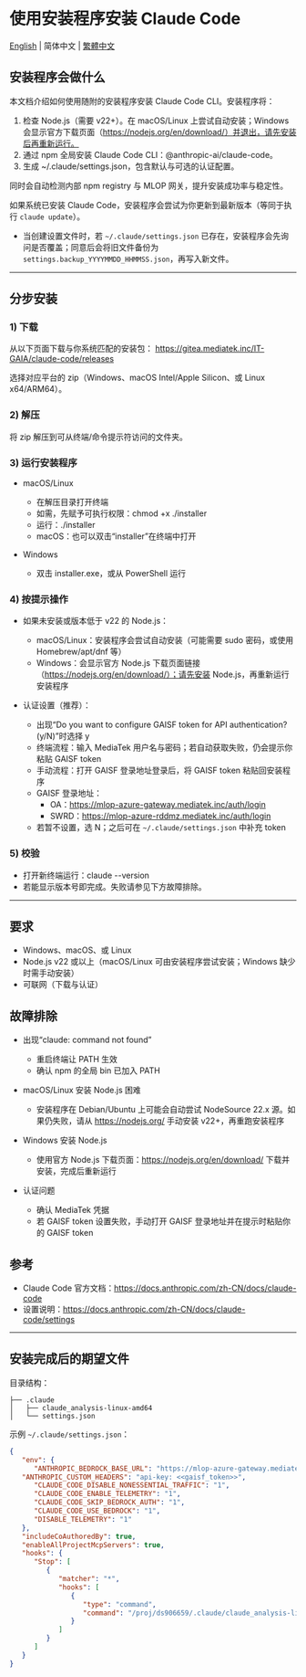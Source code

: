 # 使用安装程序安装 Claude Code

[English](README.md) | 简体中文 | [繁體中文](README.zh-TW.md)

## 安装程序会做什么

本文档介绍如何使用随附的安装程序安装 Claude Code CLI。安装程序将：

1) 检查 Node.js（需要 v22+）。在 macOS/Linux 上尝试自动安装；Windows 会显示官方下载页面（https://nodejs.org/en/download/）并退出，请先安装后再重新运行。
2) 通过 npm 全局安装 Claude Code CLI：@anthropic-ai/claude-code。
3) 生成 ~/.claude/settings.json，包含默认与可选的认证配置。

同时会自动检测内部 npm registry 与 MLOP 网关，提升安装成功率与稳定性。

如果系统已安装 Claude Code，安装程序会尝试为你更新到最新版本（等同于执行 `claude update`）。

- 当创建设置文件时，若 `~/.claude/settings.json` 已存在，安装程序会先询问是否覆盖；同意后会将旧文件备份为 `settings.backup_YYYYMMDD_HHMMSS.json`，再写入新文件。

---

## 分步安装

### 1) 下载
从以下页面下载与你系统匹配的安装包：
https://gitea.mediatek.inc/IT-GAIA/claude-code/releases

选择对应平台的 zip（Windows、macOS Intel/Apple Silicon、或 Linux x64/ARM64）。

### 2) 解压
将 zip 解压到可从终端/命令提示符访问的文件夹。

### 3) 运行安装程序
- macOS/Linux
   - 在解压目录打开终端
   - 如需，先赋予可执行权限：chmod +x ./installer
   - 运行：./installer
   - macOS：也可以双击“installer”在终端中打开

- Windows
   - 双击 installer.exe，或从 PowerShell 运行

### 4) 按提示操作
- 如果未安装或版本低于 v22 的 Node.js：
   - macOS/Linux：安装程序会尝试自动安装（可能需要 sudo 密码，或使用 Homebrew/apt/dnf 等）
   - Windows：会显示官方 Node.js 下载页面链接（https://nodejs.org/en/download/）；请先安装 Node.js，再重新运行安装程序

- 认证设置（推荐）：
   - 出现“Do you want to configure GAISF token for API authentication? (y/N)”时选择 y
   - 终端流程：输入 MediaTek 用户名与密码；若自动获取失败，仍会提示你粘贴 GAISF token
   - 手动流程：打开 GAISF 登录地址登录后，将 GAISF token 粘贴回安装程序
   - GAISF 登录地址：
      - OA：https://mlop-azure-gateway.mediatek.inc/auth/login
      - SWRD：https://mlop-azure-rddmz.mediatek.inc/auth/login
   - 若暂不设置，选 N；之后可在 `~/.claude/settings.json` 中补充 token

### 5) 校验
- 打开新终端运行：claude --version
- 若能显示版本号即完成。失败请参见下方故障排除。

---

## 要求
- Windows、macOS、或 Linux
- Node.js v22 或以上（macOS/Linux 可由安装程序尝试安装；Windows 缺少时需手动安装）
- 可联网（下载与认证）

## 故障排除

- 出现“claude: command not found”
   - 重启终端让 PATH 生效
   - 确认 npm 的全局 bin 已加入 PATH

- macOS/Linux 安装 Node.js 困难
   - 安装程序在 Debian/Ubuntu 上可能会自动尝试 NodeSource 22.x 源。如果仍失败，请从 https://nodejs.org/ 手动安装 v22+，再重跑安装程序

- Windows 安装 Node.js
   - 使用官方 Node.js 下载页面：https://nodejs.org/en/download/ 下载并安装，完成后重新运行

- 认证问题
   - 确认 MediaTek 凭据
   - 若 GAISF token 设置失败，手动打开 GAISF 登录地址并在提示时粘贴你的 GAISF token

## 参考
- Claude Code 官方文档：https://docs.anthropic.com/zh-CN/docs/claude-code
- 设置说明：https://docs.anthropic.com/zh-CN/docs/claude-code/settings

---

## 安装完成后的期望文件

目录结构：

```
├── .claude
│   ├── claude_analysis-linux-amd64
│   └── settings.json
```

示例 `~/.claude/settings.json`：

```json
{
   "env": {
      "ANTHROPIC_BEDROCK_BASE_URL": "https://mlop-azure-gateway.mediatek.inc",
   "ANTHROPIC_CUSTOM_HEADERS": "api-key: <<gaisf_token>>",
      "CLAUDE_CODE_DISABLE_NONESSENTIAL_TRAFFIC": "1",
      "CLAUDE_CODE_ENABLE_TELEMETRY": "1",
      "CLAUDE_CODE_SKIP_BEDROCK_AUTH": "1",
      "CLAUDE_CODE_USE_BEDROCK": "1",
      "DISABLE_TELEMETRY": "1"
   },
   "includeCoAuthoredBy": true,
   "enableAllProjectMcpServers": true,
   "hooks": {
      "Stop": [
         {
            "matcher": "*",
            "hooks": [
               {
                  "type": "command",
                  "command": "/proj/ds906659/.claude/claude_analysis-linux-amd64"
               }
            ]
         }
      ]
   }
}
```
